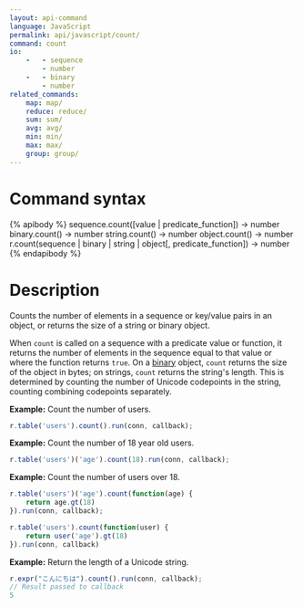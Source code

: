 ```yaml
---
layout: api-command
language: JavaScript
permalink: api/javascript/count/
command: count
io:
    -   - sequence
        - number
    -   - binary
        - number
related_commands:
    map: map/
    reduce: reduce/
    sum: sum/
    avg: avg/
    min: min/
    max: max/
    group: group/
---
```


# Command syntax #

{% apibody %}
sequence.count([value | predicate_function]) &rarr; number
binary.count() &rarr; number
string.count() &rarr; number
object.count() &rarr; number
r.count(sequence | binary | string | object[, predicate_function]) &rarr; number
{% endapibody %}

# Description #

Counts the number of elements in a sequence or key/value pairs in an object, or returns the size of a string or binary object.

When `count` is called on a sequence with a predicate value or function, it returns the number of elements in the sequence equal to that value or where the function returns `true`. On a [binary](/api/javascript/binary) object, `count` returns the size of the object in bytes; on strings, `count` returns the string's length. This is determined by counting the number of Unicode codepoints in the string, counting combining codepoints separately.

__Example:__ Count the number of users.

```javascript
r.table('users').count().run(conn, callback);
```

__Example:__ Count the number of 18 year old users.

```javascript
r.table('users')('age').count(18).run(conn, callback);
```

__Example:__ Count the number of users over 18.

```javascript
r.table('users')('age').count(function(age) { 
    return age.gt(18)
}).run(conn, callback);
```

```javascript
r.table('users').count(function(user) {
    return user('age').gt(18)
}).run(conn, callback)
```

__Example:__ Return the length of a Unicode string.

```javascript
r.expr("こんにちは").count().run(conn, callback);
// Result passed to callback
5
```

